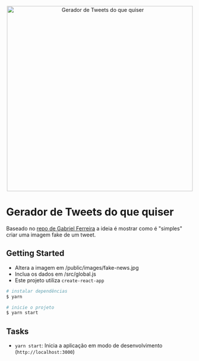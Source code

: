 <p align="center">
  <img src="./public/example.gif" width="500" alt="Gerador de Tweets do que quiser" title="Gerador de Tweets do que quiser"/>
</p>

# Gerador de Tweets do que quiser

Baseado no [repo de Gabriel Ferreira](https://github.com/gabrielferreiraa/gerador-de-tweet-do-bolsonaro/) a ideia é mostrar como é "simples" criar uma imagem fake de um tweet.

## Getting Started

- Altera a imagem em /public/images/fake-news.jpg
- Inclua os dados em /src/global.js
- Este projeto utiliza `create-react-app`

```sh
# instalar dependências
$ yarn

# inicie o projeto
$ yarn start

```

## Tasks

- `yarn start`: Inicia a aplicação em modo de desenvolvimento (`http://localhost:3000`)

